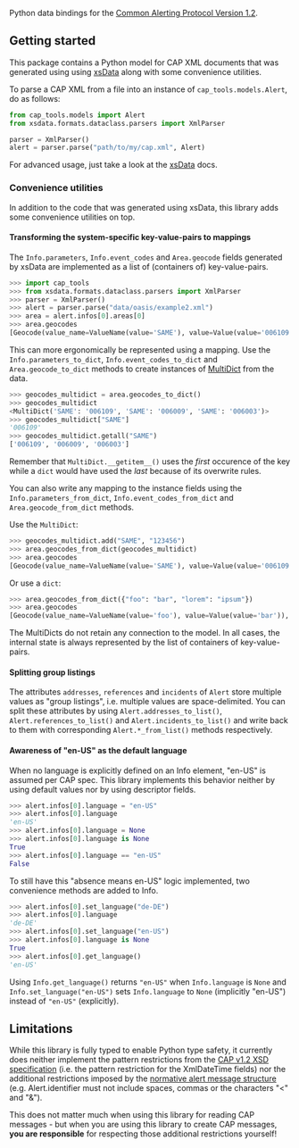 
Python data bindings for the [Common Alerting Protocol Version 1.2](https://docs.oasis-open.org/emergency/cap/v1.2/CAP-v1.2.html).

## Getting started

This package contains a Python model for CAP XML documents that was generated using using [xsData](https://xsdata.readthedocs.io/) along with some convenience utilities.

To parse a CAP XML from a file into an instance of `cap_tools.models.Alert`, do as follows:

```python
from cap_tools.models import Alert
from xsdata.formats.dataclass.parsers import XmlParser

parser = XmlParser()
alert = parser.parse("path/to/my/cap.xml", Alert)
```

For advanced usage, just take a look at the [xsData](https://xsdata.readthedocs.io/en/latest/data_binding/basics/) docs.

### Convenience utilities

In addition to the code that was generated using xsData, this library adds some convenience utilities on top.

#### Transforming the system-specific key-value-pairs to mappings

The `Info.parameters`, `Info.event_codes` and `Area.geocode` fields generated by xsData are implemented as a list of (containers of) key-value-pairs.

```python
>>> import cap_tools
>>> from xsdata.formats.dataclass.parsers import XmlParser
>>> parser = XmlParser()
>>> alert = parser.parse("data/oasis/example2.xml")
>>> area = alert.infos[0].areas[0]
>>> area.geocodes
[Geocode(value_name=ValueName(value='SAME'), value=Value(value='006109')), Geocode(value_name=ValueName(value='SAME'), value=Value(value='006009')), Geocode(value_name=ValueName(value='SAME'), value=Value(value='006003'))]
```

This can more ergonomically be represented using a mapping. Use the `Info.parameters_to_dict`, `Info.event_codes_to_dict` and `Area.geocode_to_dict` methods to create instances of [MultiDict](https://multidict.aio-libs.org/en/stable/) from the data.

```python
>>> geocodes_multidict = area.geocodes_to_dict()
>>> geocodes_multidict
<MultiDict('SAME': '006109', 'SAME': '006009', 'SAME': '006003')>
>>> geocodes_multidict["SAME"]
'006109'
>>> geocodes_multidict.getall("SAME")
['006109', '006009', '006003']
```

Remember that `MultiDict.__getitem__()` uses the *first* occurence of the key while a `dict` would have used the *last* because of its overwrite rules.

You can also write any mapping to the instance fields using the `Info.parameters_from_dict`, `Info.event_codes_from_dict` and `Area.geocode_from_dict` methods.

Use the `MultiDict`:

```python
>>> geocodes_multidict.add("SAME", "123456")
>>> area.geocodes_from_dict(geocodes_multidict)
>>> area.geocodes
[Geocode(value_name=ValueName(value='SAME'), value=Value(value='006109')), Geocode(value_name=ValueName(value='SAME'), value=Value(value='006009')), Geocode(value_name=ValueName(value='SAME'), value=Value(value='006003')), Geocode(value_name=ValueName(value='SAME'), value=Value(value='123456'))]
```

Or use a `dict`:

```python
>>> area.geocodes_from_dict({"foo": "bar", "lorem": "ipsum"})
>>> area.geocodes
[Geocode(value_name=ValueName(value='foo'), value=Value(value='bar')), Geocode(value_name=ValueName(value='lorem'), value=Value(value='ipsum'))]
```

The MultiDicts do not retain any connection to the model. In all cases, the internal state is always represented by the list of containers of key-value-pairs.

#### Splitting group listings

The attributes `addresses`, `references` and `incidents` of `Alert` store multiple values as "group listings", i.e. multiple values are space-delimited. You can split these attributes by using `Alert.addresses_to_list()`, `Alert.references_to_list()` and `Alert.incidents_to_list()` and write back to them with corresponding `Alert.*_from_list()` methods respectively.

#### Awareness of "en-US" as the default language

When no language is explicitly defined on an Info element, "en-US" is assumed per CAP spec. This library implements this behavior neither by using default values nor by using descriptor fields.

```python
>>> alert.infos[0].language = "en-US"
>>> alert.infos[0].language
'en-US'
>>> alert.infos[0].language = None
>>> alert.infos[0].language is None
True
>>> alert.infos[0].language == "en-US"
False
```

To still have this "absence means en-US" logic implemented, two convenience methods are added to Info.

```python
>>> alert.infos[0].set_language("de-DE")
>>> alert.infos[0].language
'de-DE'
>>> alert.infos[0].set_language("en-US")
>>> alert.infos[0].language is None
True
>>> alert.infos[0].get_language()
'en-US'
```

Using `Info.get_language()` returns `"en-US"` when `Info.language` is `None` and `Info.set_language("en-US")` sets `Info.language` to `None` (implicitly "en-US") instead of `"en-US"` (explicitly).

## Limitations

While this library is fully typed to enable Python type safety, it currently does neither implement the pattern restrictions from the [CAP v1.2 XSD specification](./CAP-v1.2.xsd) (i.e. the pattern restriction for the XmlDateTime fields) nor the additional restrictions imposed by the [normative alert message structure](https://docs.oasis-open.org/emergency/cap/v1.2/CAP-v1.2.html#_Toc454352650) (e.g. Alert.identifier must not include spaces, commas or the characters "<" and "&").

This does not matter much when using this library for reading CAP messages - but when you are using this library to create CAP messages, **you are responsible** for respecting those additional restrictions yourself!
